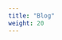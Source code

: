 ```yaml
---
title: "Blog"
weight: 20
---
```


<!-- Here is some introduction text for my blog. You can set this text in the `/blog/_index.md` file. This page uses the `/layouts/blog/list.html` template. -->
<!-- 
Welcome to my blog!! -->
